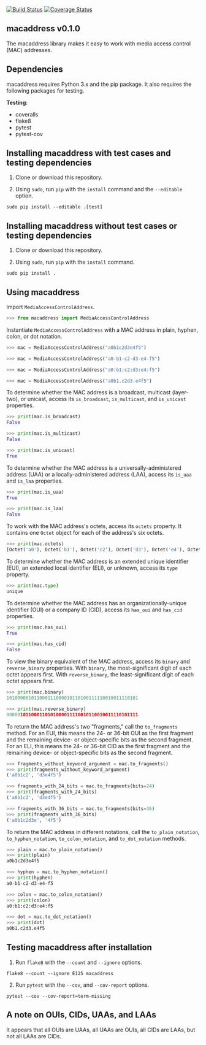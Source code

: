 [![Build Status](https://travis-ci.com/critical-path/macaddress.svg?branch=master)](https://travis-ci.com/critical-path/macaddress) [![Coverage Status](https://coveralls.io/repos/github/critical-path/macaddress/badge.svg)](https://coveralls.io/github/critical-path/macaddress)

## macaddress v0.1.0

The macaddress library makes it easy to work with media access control (MAC) addresses.


## Dependencies

macaddress requires Python 3.x and the pip package.  It also requires the following packages for testing.

__Testing__:
- coveralls
- flake8
- pytest
- pytest-cov


## Installing macaddress with test cases and testing dependencies

1. Clone or download this repository.

2. Using `sudo`, run `pip` with the `install` command and the `--editable` option.

```
sudo pip install --editable .[test]
```


## Installing macaddress without test cases or testing dependencies

1. Clone or download this repository.

2. Using `sudo`, run `pip` with the `install` command.

```
sudo pip install .
```


## Using macaddress

Import `MediaAccessControlAddress`.

```python
>>> from macaddress import MediaAccessControlAddress
```

Instantiate `MediaAccessControlAddress` with a MAC address in plain, hyphen, colon, or dot notation.

```python
>>> mac = MediaAccessControlAddress("a0b1c2d3e4f5")
```

```python
>>> mac = MediaAccessControlAddress("a0-b1-c2-d3-e4-f5")
```

```python
>>> mac = MediaAccessControlAddress("a0:b1:c2:d3:e4:f5")
```

```python
>>> mac = MediaAccessControlAddress("a0b1.c2d3.e4f5")
```

To determine whether the MAC address is a broadcast, multicast (layer-two), or unicast, access its `is_broadcast`, `is_multicast`, and `is_unicast` properties.

```python
>>> print(mac.is_broadcast)
False
```

```python
>>> print(mac.is_multicast)
False
```

```python
>>> print(mac.is_unicast)
True
```

To determine whether the MAC address is a universally-administered address (UAA) or a locally-administered address (LAA), access its `is_uaa` and `is_laa` properties.

```python
>>> print(mac.is_uaa)
True
```

```python
>>> print(mac.is_laa)
False
```

To work with the MAC address's octets, access its `octets` property.  It contains one `Octet` object for each of the address's six octets.

```python
>>> print(mac.octets)
[Octet('a0'), Octet('b1'), Octet('c2'), Octet('d3'), Octet('e4'), Octet('f5')]
```

To determine whether the MAC address is an extended unique identifier (EUI), an extended local identifier (ELI), or unknown, access its `type` property.

```python
>>> print(mac.type)
unique
```

To determine whether the MAC address has an organizationally-unique identifier (OUI) or a company ID (CID), access its `has_oui` and `has_cid` properties.

```python
>>> print(mac.has_oui)
True
```

```python
>>> print(mac.has_cid)
False
```

To view the binary equivalent of the MAC address, access its `binary` and `reverse_binary` properties. With `binary`, the most-significant digit of each octet appears first.  With `reverse_binary`, the least-significant digit of each octet appears first.

```python
>>> print(mac.binary)
101000001011000111000010110100111110010011110101
```

```python
>>> print(mac.reverse_binary)
000001011000110101000011110010110010011110101111
```

To return the MAC address's two "fragments," call the `to_fragments` method.  For an EUI, this means the 24- or 36-bit OUI as the first fragment and the remaining device- or object-specific bits as the second fragment.  For an ELI, this means the 24- or 36-bit CID as the first fragment and the remaining device- or object-specific bits as the second fragment.

```python
>>> fragments_without_keyword_argument = mac.to_fragments()
>>> print(fragments_without_keyword_argument)
('a0b1c2', 'd3e4f5')
```

```python
>>> fragments_with_24_bits = mac.to_fragments(bits=24)
>>> print(fragments_with_24_bits)
('a0b1c2', 'd3e4f5')
```

```python
>>> fragments_with_36_bits = mac.to_fragments(bits=36)
>>> print(fragments_with_36_bits)
('a0b1c2d3e', '4f5')
```

To return the MAC address in different notations, call the `to_plain_notation`, `to_hyphen_notation`, `to_colon_notation`, and `to_dot_notation` methods.

```python
>>> plain = mac.to_plain_notation()
>>> print(plain)
a0b1c2d3e4f5
```

```python
>>> hyphen = mac.to_hyphen_notation()
>>> print(hyphen)
a0-b1-c2-d3-e4-f5
```

```python
>>> colon = mac.to_colon_notation()
>>> print(colon)
a0:b1:c2:d3:e4:f5
```

```python
>>> dot = mac.to_dot_notation()
>>> print(dot)
a0b1.c2d3.e4f5
```


## Testing macaddress after installation

1. Run `flake8` with the `--count` and `--ignore` options.

```
flake8 --count --ignore E125 macaddress
```

2. Run `pytest` with the `--cov`, and `--cov-report` options.

```
pytest --cov --cov-report=term-missing
```


## A note on OUIs, CIDs, UAAs, and LAAs

It appears that all OUIs are UAAs, all UAAs are OUIs, all CIDs are LAAs, but not all LAAs are CIDs.

